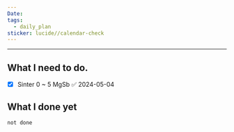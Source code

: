 ```yaml
---
Date: 
tags:
  - daily_plan
sticker: lucide//calendar-check
---
```

---
## What I need to do.

- [x] Sinter 0 ~ 5 MgSb ✅ 2024-05-04



## What I done yet
```tasks
not done
```
